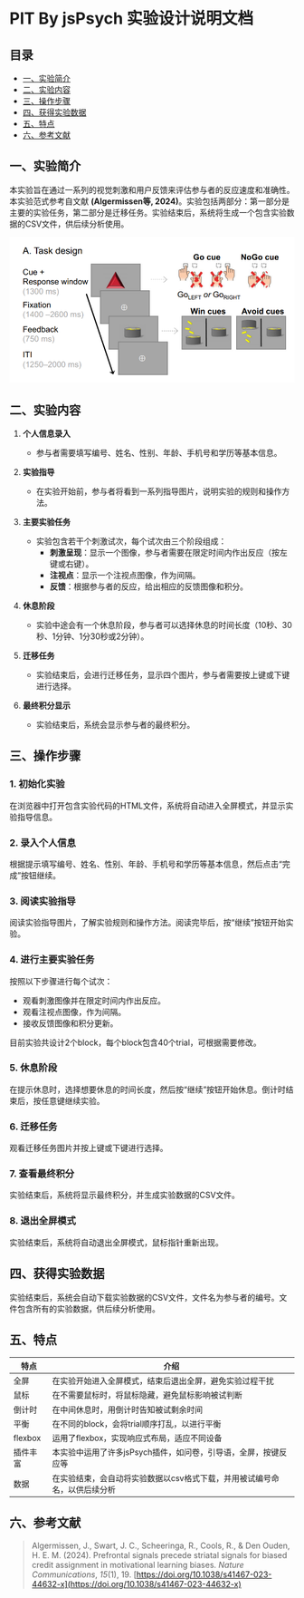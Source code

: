 

# PIT By jsPsych 实验设计说明文档


## 目录 
- [一、实验简介](#一、实验简介) 
- [二、实验内容](#二、实验内容) 
- [三、操作步骤](#三、操作步骤)
- [四、获得实验数据](#四、获得实验数据) 
- [五、特点](#五、特点)
- [六、参考文献](#六、参考文献)


## 一、实验简介

本实验旨在通过一系列的视觉刺激和用户反馈来评估参与者的反应速度和准确性。本实验范式参考自文献 **(Algermissen等, 2024)**。实验包括两部分：第一部分是主要的实验任务，第二部分是迁移任务。实验结束后，系统将生成一个包含实验数据的CSV文件，供后续分析使用。

![(Algermissen等, 2024)](/sources/reference.png)

## 二、实验内容

1.  **个人信息录入**
    
    -   参与者需要填写编号、姓名、性别、年龄、手机号和学历等基本信息。
2.  **实验指导**
    
    -   在实验开始前，参与者将看到一系列指导图片，说明实验的规则和操作方法。
3.  **主要实验任务**
    
    -   实验包含若干个刺激试次，每个试次由三个阶段组成：
        -   **刺激呈现**：显示一个图像，参与者需要在限定时间内作出反应（按左键或右键）。
        -   **注视点**：显示一个注视点图像，作为间隔。
        -   **反馈**：根据参与者的反应，给出相应的反馈图像和积分。
4.  **休息阶段**
    
    -   实验中途会有一个休息阶段，参与者可以选择休息的时间长度（10秒、30秒、1分钟、1分30秒或2分钟）。
5.  **迁移任务**
    
    -   实验结束后，会进行迁移任务，显示四个图片，参与者需要按上键或下键进行选择。
6.  **最终积分显示**
    
    -   实验结束后，系统会显示参与者的最终积分。

## 三、操作步骤

### 1. 初始化实验

在浏览器中打开包含实验代码的HTML文件，系统将自动进入全屏模式，并显示实验指导信息。

### 2. 录入个人信息

根据提示填写编号、姓名、性别、年龄、手机号和学历等基本信息，然后点击“完成”按钮继续。

### 3. 阅读实验指导

阅读实验指导图片，了解实验规则和操作方法。阅读完毕后，按“继续”按钮开始实验。

### 4. 进行主要实验任务

按照以下步骤进行每个试次：

-   观看刺激图像并在限定时间内作出反应。
-   观看注视点图像，作为间隔。
-   接收反馈图像和积分更新。

目前实验共设计2个block，每个block包含40个trial，可根据需要修改。

### 5. 休息阶段

在提示休息时，选择想要休息的时间长度，然后按“继续”按钮开始休息。倒计时结束后，按任意键继续实验。

### 6. 迁移任务

观看迁移任务图片并按上键或下键进行选择。

### 7. 查看最终积分

实验结束后，系统将显示最终积分，并生成实验数据的CSV文件。

### 8. 退出全屏模式

实验结束后，系统将自动退出全屏模式，鼠标指针重新出现。

## 四、获得实验数据

实验结束后，系统会自动下载实验数据的CSV文件，文件名为参与者的编号。文件包含所有的实验数据，供后续分析使用。

## 五、特点
|特点| 介绍 |
|--|--|
| 全屏 | 在实验开始进入全屏模式，结束后退出全屏，避免实验过程干扰 |
| 鼠标 | 在不需要鼠标时，将鼠标隐藏，避免鼠标影响被试判断 |
| 倒计时 | 在中间休息时，用倒计时告知被试剩余时间 |
| 平衡 | 在不同的block，会将trial顺序打乱，以进行平衡 |
| flexbox | 运用了flexbox，实现响应式布局，适应不同设备 |
| 插件丰富 | 本实验中运用了许多jsPsych插件，如问卷，引导语，全屏，按键反应等 |
| 数据 | 在实验结束，会自动将实验数据以csv格式下载，并用被试编号命名，以供后续分析 |

## 六、参考文献

> Algermissen, J., Swart, J. C., Scheeringa, R., Cools, R., & Den Ouden, H. E. M. (2024). Prefrontal signals precede striatal signals for biased credit assignment in motivational learning biases. _Nature Communications_, _15_(1), 19. [https://doi.org/10.1038/s41467-023-44632-x](https://doi.org/10.1038/s41467-023-44632-x)
